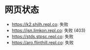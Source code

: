 # 网页状态
- https://k2.shilh.repl.co: 失败
- https://jsn.limkon.repl.co: 失败 (403)
- https://stds.stpsc.repl.co: 失败
- https://aro.flinthill.repl.co: 失败
